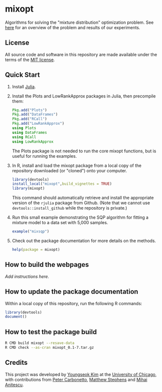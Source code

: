 # mixopt

Algorithms for solving the "mixture distribution" optimization
problem. See [here](https://stephenslab.github.io/mixopt) for an
overview of the problem and results of our experiments.

## License

All source code and software in this repository are made available
under the terms of the 
[MIT license](https://opensource.org/licenses/mit-license.html).

## Quick Start

1. Install [Julia](http://julialang.org).

2. Install the Plots and LowRankApprox packages in Julia, then
   precompile them:

   ```julia
   Pkg.add("Plots")
   Pkg.add("DataFrames")
   Pkg.add("RCall")
   Pkg.add("LowRankApprox")
   using Plots
   using DataFrames
   using RCall
   using LowRankApprox
   ```

   The Plots package is not needed to run the core mixopt functions,
   but is useful for running the examples.

3. In R, install and load the mixopt package from a local copy of the
   repository downloaded (or "cloned") onto your computer.

   ```R
   library(devtools)
   install_local("mixopt",build_vignettes = TRUE)
   library(mixopt)
   ```

   This command should automatically retrieve and install the
   appropriate version of the `rjulia` package from Github. (Note that
   we cannot use `devtools::install_github` while the repository is
   private.)

4. Run this small example demonstrating the SQP algorithm for fitting
   a mixture model to a data set with 5,000 samples.

   ```R
   example("mixsqp")
   ```

5. Check out the package documentation for more details on the methods.

   ```R
   help(package = mixopt)
   ```

## How to build the webpages

*Add instructions here.*

## How to update the package documentation

Within a local copy of this repository, run the following R commands:

```R
library(devtools)
document()
```

## How to test the package build

```bash
R CMD build mixopt --resave-data
R CMD check --as-cran mixopt_0.1-7.tar.gz
```

## Credits

This project was developed by
[Youngseok Kim](https://github.com/youngseok-kim)
at the [University of Chicago](https://www.uchicago.edu),
with contributions from
[Peter Carbonetto](https://pcarbo.github.io),
[Matthew Stephens](http://stephenslab.uchicago.edu) and
[Mihai Anitescu](http://www.mcs.anl.gov/~anitescu).

